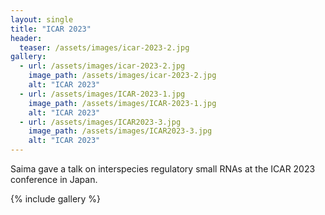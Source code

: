 ```yaml
---
layout: single
title: "ICAR 2023"
header:
  teaser: /assets/images/icar-2023-2.jpg
gallery:
  - url: /assets/images/icar-2023-2.jpg
    image_path: /assets/images/icar-2023-2.jpg
    alt: "ICAR 2023"
  - url: /assets/images/ICAR-2023-1.jpg
    image_path: /assets/images/ICAR-2023-1.jpg
    alt: "ICAR 2023"
  - url: /assets/images/ICAR2023-3.jpg
    image_path: /assets/images/ICAR2023-3.jpg
    alt: "ICAR 2023"  
---
```


Saima gave a talk on interspecies regulatory small RNAs at the ICAR 2023 conference in Japan.

{% include gallery %}
